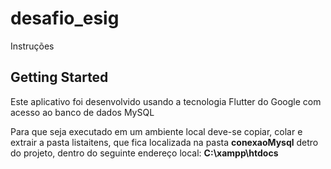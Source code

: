 # desafio_esig

Instruções

## Getting Started
 Este aplicativo foi desenvolvido usando a tecnologia Flutter do Google com acesso ao banco de dados MySQL
 
 Para que seja executado em um ambiente local deve-se copiar, colar e extrair a pasta listaitens, que fica localizada na pasta **conexaoMysql** detro do projeto, dentro do seguinte endereço local:
 **C:\xampp\htdocs** 


